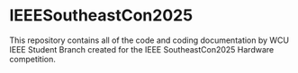 # IEEESoutheastCon2025
This repository contains all of the code and coding documentation by WCU IEEE Student Branch created for the IEEE SoutheastCon2025 Hardware competition. 
